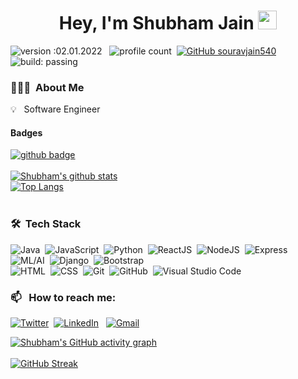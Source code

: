 <h1 align="center">Hey, I'm Shubham Jain <img src="https://raw.githubusercontent.com/aemmadi/aemmadi/master/wave.gif" width="30px"></h1> 

![version :02.01.2022](https://img.shields.io/badge/version-02.01.2022-informational) &nbsp;
![profile count](https://komarev.com/ghpvc/?username=shubhwip&color=red)&nbsp;
[![GitHub souravjain540](https://img.shields.io/github/followers/shubhwip?label=follow&style=social)](https://github.com/shubhwip)&nbsp;
![build: passing](https://img.shields.io/badge/build-passing-success)
### 👨🏻‍💻 &nbsp;About Me

💡 &nbsp; Software Engineer

#### Badges<br/>
[![github badge](https://img.shields.io/github/followers/shubhwip?label=Follow&style=social)](https://github.com/haarolean)
<br/>
<br/>
[![Shubham's github stats](https://github-readme-stats.vercel.app/api?username=shubhwip&count_private=true&show_icons=true)](https://github.com/shubhwip/github-readme-stats)
<br/>
[![Top Langs](https://github-readme-stats.vercel.app/api/top-langs/?username=shubhwip&hide=css,sourcepawn&layout=compact)](https://github.com/shubhwip/github-readme-stats)
<br/>
<br/>

### 🛠 &nbsp;Tech Stack

![Java](https://img.shields.io/badge/-Java-05122A?style=flat&logo=java)&nbsp;
![JavaScript](https://img.shields.io/badge/-JavaScript-05122A?style=flat&logo=javascript)&nbsp;
![Python](https://img.shields.io/badge/-Python-05122A?style=flat&logo=python)&nbsp;
![ReactJS](https://img.shields.io/badge/-React-05122A?style=flat&logo=react)&nbsp;
![NodeJS](https://img.shields.io/badge/-NodeJS-05122A?style=flat&logo=node.js)&nbsp;
![Express](https://img.shields.io/badge/-Express-05122A?style=flat&logo=express)&nbsp;
![ML/AI](https://img.shields.io/badge/-ML/AI-05122A?)&nbsp;
![Django](https://img.shields.io/badge/-Django-05122A?style=flat&logo=django&logoColor=092E20)&nbsp;
![Bootstrap](https://img.shields.io/badge/-Bootstrap-05122A?style=flat&logo=bootstrap&logoColor=563D7C)\
![HTML](https://img.shields.io/badge/-HTML-05122A?style=flat&logo=HTML5)&nbsp;
![CSS](https://img.shields.io/badge/-CSS-05122A?style=flat&logo=CSS3&logoColor=1572B6)&nbsp;
![Git](https://img.shields.io/badge/-Git-05122A?style=flat&logo=git)&nbsp;
![GitHub](https://img.shields.io/badge/-GitHub-05122A?style=flat&logo=github)&nbsp;
![Visual Studio Code](https://img.shields.io/badge/-Visual%20Studio%20Code-05122A?style=flat&logo=visual-studio-code&logoColor=007ACC)&nbsp;

### 📫 &nbsp; How to reach me:

<a href="https://twitter.com/shubhjaincoder"><img alt="Twitter" src="https://img.shields.io/badge/Twitter%20-%230077B5.svg?&style=flat&logo=twitter&logoColor=white"/></a>&nbsp;
<a href="https://www.linkedin.com/in/shubhrjain/"><img alt="LinkedIn" src="https://img.shields.io/badge/linkedin%20-%230077B5.svg?&style=flat&logo=linkedin&logoColor=white"/></a> &nbsp;
<a href="mailto:shubhrjain70@gmail.com"><img alt="Gmail" src="https://img.shields.io/badge/Gmail-D14836?style=flat&logo=gmail&logoColor=white" /></a> &nbsp;
<br/>

  [![Shubham's GitHub activity graph](https://activity-graph.herokuapp.com/graph?username=shubhwip&theme=xcode)](https://git.io/ShreyaPrasad1209)
   <br />
   <br />
   [![GitHub Streak](http://github-readme-streak-stats.herokuapp.com?user=shubhwip&theme=prussian&hide_border=true)](https://git.io/streak-stats)
   <br />
   <br />
